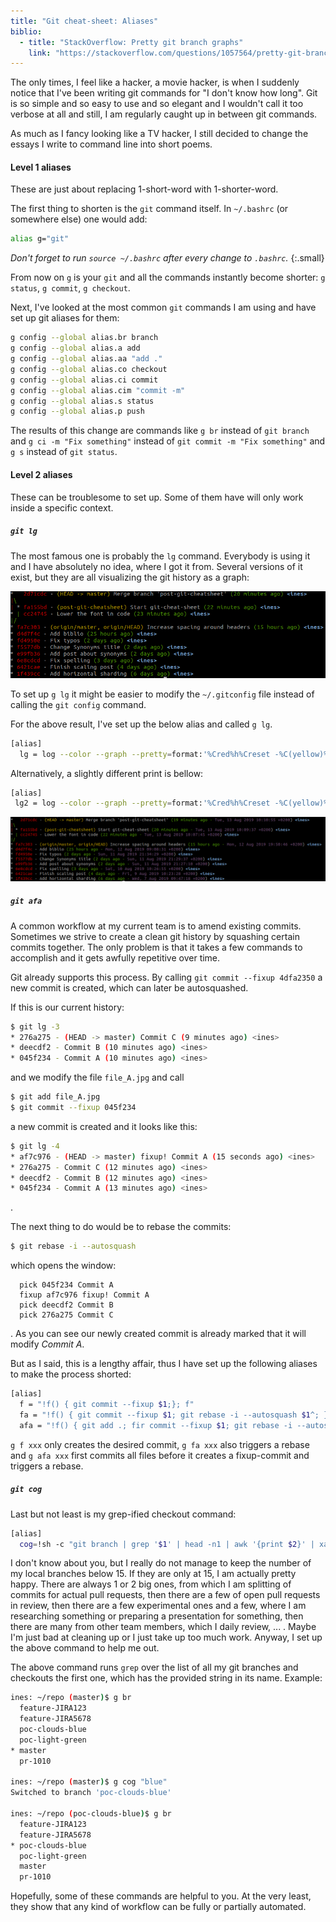 ```yaml
---
title: "Git cheat-sheet: Aliases"
biblio:
  - title: "StackOverflow: Pretty git branch graphs"
    link: "https://stackoverflow.com/questions/1057564/pretty-git-branch-graphs?page=1&tab=votes#tab-top"
---
```


The only times, I feel like a hacker, a movie hacker, is when I suddenly notice that I've been writing git commands for "I don't know how long". Git is so simple and so easy to use and so elegant and I wouldn't call it too verbose at all and still, I am regularly caught up in between git commands.

As much as I fancy looking like a TV hacker, I still decided to change the essays I write to command line into short poems.

#### Level 1 aliases

These are just about replacing 1-short-word with 1-shorter-word.

The first thing to shorten is the `git` command itself. In `~/.bashrc` (or somewhere else) one would add:

```bash
alias g="git"
```

*Don't forget to run `source ~/.bashrc` after every change to `.bashrc`.*
{:.small}

From now on `g` is your `git` and all the commands instantly become shorter: `g status`, `g commit`, `g checkout`.

Next, I've looked at the most common `git` commands I am using and have set up git aliases for them:
```bash
g config --global alias.br branch
g config --global alias.a add
g config --global alias.aa "add ."
g config --global alias.co checkout
g config --global alias.ci commit
g config --global alias.cim "commit -m"
g config --global alias.s status
g config --global alias.p push
```

The results of this change are commands like `g br` instead of `git branch` and `g ci -m "Fix something"` instead of `git commit -m "Fix something"` and `g s` instead of `git status`.

#### Level 2 aliases

These can be troublesome to set up. Some of them have will only work inside a specific context.

##### `git lg`

The most famous one is probably the `lg` command. Everybody is using it and I have absolutely no idea, where I got it from. Several versions of it exist, but they are all visualizing the git history as a graph:

![git lg](/assets/git-lg.png)

To set up `g lg` it might be easier to modify the `~/.gitconfig` file instead of calling the `git config` command.

For the above result, I've set up the below alias and called `g lg`.
```bash
[alias]
  lg = log --color --graph --pretty=format:'%Cred%h%Creset -%C(yellow)%d%Creset %s %Cgreen(%cr) %C(bold blue)<%an>%Creset' --abbrev-commit
```

Alternatively, a slightly different print is bellow:
```bash
[alias]
 lg2 = log --color --graph --pretty=format:'%Cred%h%Creset -%C(yellow)%d%Creset %s %Cgreen(%cr - %C(magenta)%cD%Creset) %C(bold blue)<%an>%Creset' --abbrev-commit
```

![git lg 2](/assets/Git-lg-2.png)
 
##### `git afa`

A common workflow at my current team is to amend existing commits. Sometimes we strive to create a clean git history by squashing certain commits together. The only problem is that it takes a few commands to accomplish and it gets awfully repetitive over time.

Git already supports this process. By calling `git commit --fixup 4dfa2350` a new commit is created, which can later be autosquashed.

If this is our current history:
```bash
$ git lg -3
* 276a275 - (HEAD -> master) Commit C (9 minutes ago) <ines>
* deecdf2 - Commit B (10 minutes ago) <ines>
* 045f234 - Commit A (10 minutes ago) <ines>
```
and we modify the file `file_A.jpg` and call 
```bash
$ git add file_A.jpg
$ git commit --fixup 045f234
```
a new commit is created and it looks like this:
```bash
$ git lg -4
* af7c976 - (HEAD -> master) fixup! Commit A (15 seconds ago) <ines>
* 276a275 - Commit C (12 minutes ago) <ines>
* deecdf2 - Commit B (12 minutes ago) <ines>
* 045f234 - Commit A (13 minutes ago) <ines>
```
.

The next thing to do would be to rebase the commits:
```bash
$ git rebase -i --autosquash
```
which opens the window:
```vim
  pick 045f234 Commit A
  fixup af7c976 fixup! Commit A
  pick deecdf2 Commit B
  pick 276a275 Commit C
```
. As you can see our newly created commit is already marked that it will modify *Commit A*.

But as I said, this is a lengthy affair, thus I have set up the following aliases to make the process shorted:

```bash
[alias]
  f = "!f() { git commit --fixup $1;}; f"
  fa = "!f() { git commit --fixup $1; git rebase -i --autosquash $1^; }; f"
  afa = "!f() { git add .; fir commit --fixup $1; git rebase -i --autosquash $1^;}; f"
```
 `g f xxx` only creates the desired commit, `g fa xxx` also triggers a rebase and `g afa xxx` first commits all files before it creates a fixup-commit and triggers a rebase.


##### `git cog`

Last but not least is my grep-ified checkout command:

```bash
[alias]
  cog=!sh -c "git branch | grep '$1' | head -n1 | awk '{print $2}' | xargs git co "
```

I don't know about you, but I really do not manage to keep the number of my local branches below 15. If they are only at 15, I am actually pretty happy. There are always 1 or 2 big ones, from which I am splitting of commits for actual pull requests, then there are a few of open pull requests in review, then there are a few experimental ones and a few, where I am researching something or preparing a presentation for something, then there are many from other team members, which I daily review, ... . Maybe I'm just bad at cleaning up or I just take up too much work. Anyway, I set up the above command to help me out.

The above command runs `grep` over the list of all my git branches and checkouts the first one, which has the provided string in its name. Example:

```bash
ines: ~/repo (master)$ g br
  feature-JIRA123
  feature-JIRA5678
  poc-clouds-blue
  poc-light-green
* master
  pr-1010

ines: ~/repo (master)$ g cog "blue"
Switched to branch 'poc-clouds-blue'

ines: ~/repo (poc-clouds-blue)$ g br
  feature-JIRA123
  feature-JIRA5678
* poc-clouds-blue
  poc-light-green
  master
  pr-1010
```

Hopefully, some of these commands are helpful to you. At the very least, they show that any kind of workflow can be fully or partially automated.
